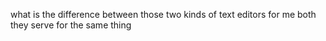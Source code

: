 what is the difference between those two kinds of text editors for me both they serve for the same thing